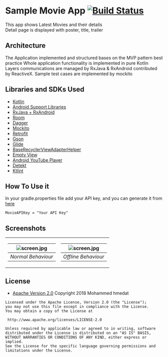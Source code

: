 # Sample Movie App [![Build Status](https://travis-ci.org/hmedat2008/SampleMovieApp.svg?branch=master)](https://travis-ci.org/hmedat2008/SampleMovieApp.svg?branch=master)
This app shows Latest Movies and their details  
Detail page is displayed with poster, title, trailer

## Architecture
The Application implemented and structured bases on the MVP pattern best practice
Whole application functionality is implemented in pure Kotlin
Layers communications are managed by RxJava & RxAndroid contributed by ReactiveX.
Sample test cases are implemented by mockito

## Libraries and SDKs Used
- [Kotlin](https://developer.android.com/kotlin/index.html)
- [Android Support Libraries](https://developer.android.com/topic/libraries/support-library/packages.html) 
- [RxJava + RxAndroid](https://github.com/ReactiveX/RxJava)
- [Room](https://developer.android.com/topic/libraries/architecture/room)
- [Dagger](https://github.com/google/dagger)
- [Mockito](https://github.com/mockito/mockito)
- [Retrofit](http://square.github.io/retrofit/)
- [Gson](https://github.com/google/gson)
- [Glide](https://github.com/bumptech/glide)
- [BaseRecyclerViewAdapterHelper](https://github.com/CymChad/BaseRecyclerViewAdapterHelper)
- [Empty View](https://github.com/santalu/emptyview)
- [Android YouTube Player](https://github.com/PierfrancescoSoffritti/Android-YouTube-Player)
- [Detekt](https://github.com/arturbosch/detekt)
- [Ktlint](https://github.com/shyiko/ktlint)


## How To Use it
In your gradle.properties file add your API key, and you can generate it from [here](https://developers.themoviedb.org/4/getting-started)
```
MovieAPIKey = "Your API Key"
```


## Screenshots

<table>
  <tr>
    <td>
     
   | ![screen.jpg](screenshots/gif_1.gif) | 
   |:--:| 
   | *Normal Behaviour* |
   
   </td>
    <td>
 
   | ![screen.jpg](screenshots/gif_2.gif) | 
   |:--:| 
   | *Offline Behaviour* |
    
  </tr>
</table>

## License

* [Apache Version 2.0](http://www.apache.org/licenses/LICENSE-2.0.html)
Copyright 2018 Mohammed hmedat

```
Licensed under the Apache License, Version 2.0 (the "License");
you may not use this file except in compliance with the License.
You may obtain a copy of the License at

 http://www.apache.org/licenses/LICENSE-2.0

Unless required by applicable law or agreed to in writing, software
distributed under the License is distributed on an "AS IS" BASIS,
WITHOUT WARRANTIES OR CONDITIONS OF ANY KIND, either express or implied.
See the License for the specific language governing permissions and
limitations under the License.
```
